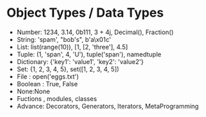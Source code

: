 # Object Types / Data Types

- Number: 1234, 3.14, 0b111, 3 + 4j, Decimal(), Fraction()
- String: 'spam', "bob's", b'a\x01c'
- List: list(range(10)), [1, [2, 'three'], 4.5]
- Tuple: (1, 'span', 4, 'U'), tuple('span'), namedtuple
- Dictionary: {'key1': 'value1', 'key2': 'value2'}
- Set: {1, 2, 3, 4, 5}, set([1, 2, 3, 4, 5])
- File : open('eggs.txt')
- Boolean : True, False
- None:None
- Fuctions , modules, classes
- Advance: Decorators, Generators, Iterators,
  MetaProgramming
  
